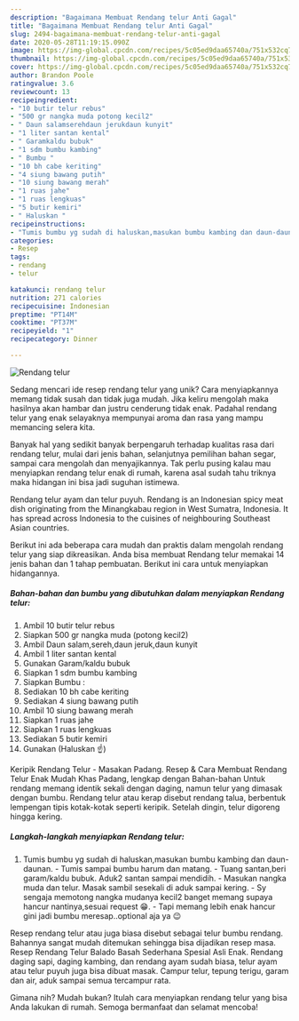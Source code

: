 ```yaml
---
description: "Bagaimana Membuat Rendang telur Anti Gagal"
title: "Bagaimana Membuat Rendang telur Anti Gagal"
slug: 2494-bagaimana-membuat-rendang-telur-anti-gagal
date: 2020-05-28T11:19:15.090Z
image: https://img-global.cpcdn.com/recipes/5c05ed9daa65740a/751x532cq70/rendang-telur-foto-resep-utama.jpg
thumbnail: https://img-global.cpcdn.com/recipes/5c05ed9daa65740a/751x532cq70/rendang-telur-foto-resep-utama.jpg
cover: https://img-global.cpcdn.com/recipes/5c05ed9daa65740a/751x532cq70/rendang-telur-foto-resep-utama.jpg
author: Brandon Poole
ratingvalue: 3.6
reviewcount: 13
recipeingredient:
- "10 butir telur rebus"
- "500 gr nangka muda potong kecil2"
- " Daun salamserehdaun jerukdaun kunyit"
- "1 liter santan kental"
- " Garamkaldu bubuk"
- "1 sdm bumbu kambing"
- " Bumbu "
- "10 bh cabe keriting"
- "4 siung bawang putih"
- "10 siung bawang merah"
- "1 ruas jahe"
- "1 ruas lengkuas"
- "5 butir kemiri"
- " Haluskan "
recipeinstructions:
- "Tumis bumbu yg sudah di haluskan,masukan bumbu kambing dan daun-daunan. Tumis sampai bumbu harum dan matang. Tuang santan,beri garam/kaldu bubuk. Aduk2 santan sampai mendidih. Masukan nangka muda dan telur. Masak sambil sesekali di aduk sampai kering. Sy sengaja memotong nangka mudanya kecil2 banget memang supaya hancur nantinya,sesuai request 😁. Tapi memang lebih enak hancur gini jadi bumbu meresap..optional aja ya 😉"
categories:
- Resep
tags:
- rendang
- telur

katakunci: rendang telur 
nutrition: 271 calories
recipecuisine: Indonesian
preptime: "PT14M"
cooktime: "PT37M"
recipeyield: "1"
recipecategory: Dinner

---
```



![Rendang telur](https://img-global.cpcdn.com/recipes/5c05ed9daa65740a/751x532cq70/rendang-telur-foto-resep-utama.jpg)

Sedang mencari ide resep rendang telur yang unik? Cara menyiapkannya memang tidak susah dan tidak juga mudah. Jika keliru mengolah maka hasilnya akan hambar dan justru cenderung tidak enak. Padahal rendang telur yang enak selayaknya mempunyai aroma dan rasa yang mampu memancing selera kita.

Banyak hal yang sedikit banyak berpengaruh terhadap kualitas rasa dari rendang telur, mulai dari jenis bahan, selanjutnya pemilihan bahan segar, sampai cara mengolah dan menyajikannya. Tak perlu pusing kalau mau menyiapkan rendang telur enak di rumah, karena asal sudah tahu triknya maka hidangan ini bisa jadi suguhan istimewa.

Rendang telur ayam dan telur puyuh. Rendang is an Indonesian spicy meat dish originating from the Minangkabau region in West Sumatra, Indonesia. It has spread across Indonesia to the cuisines of neighbouring Southeast Asian countries.


Berikut ini ada beberapa cara mudah dan praktis dalam mengolah rendang telur yang siap dikreasikan. Anda bisa membuat Rendang telur memakai 14 jenis bahan dan 1 tahap pembuatan. Berikut ini cara untuk menyiapkan hidangannya.

<!--inarticleads1-->

##### Bahan-bahan dan bumbu yang dibutuhkan dalam menyiapkan Rendang telur:

1. Ambil 10 butir telur rebus
1. Siapkan 500 gr nangka muda (potong kecil2)
1. Ambil  Daun salam,sereh,daun jeruk,daun kunyit
1. Ambil 1 liter santan kental
1. Gunakan  Garam/kaldu bubuk
1. Siapkan 1 sdm bumbu kambing
1. Siapkan  Bumbu :
1. Sediakan 10 bh cabe keriting
1. Sediakan 4 siung bawang putih
1. Ambil 10 siung bawang merah
1. Siapkan 1 ruas jahe
1. Siapkan 1 ruas lengkuas
1. Sediakan 5 butir kemiri
1. Gunakan  (Haluskan ☝)


Keripik Rendang Telur - Masakan Padang. Resep &amp; Cara Membuat Rendang Telur Enak Mudah Khas Padang, lengkap dengan Bahan-bahan Untuk rendang memang identik sekali dengan daging, namun telur yang dimasak dengan bumbu. Rendang telur atau kerap disebut rendang talua, berbentuk lempengan tipis kotak-kotak seperti keripik. Setelah dingin, telur digoreng hingga kering. 

<!--inarticleads2-->

##### Langkah-langkah menyiapkan Rendang telur:

1. Tumis bumbu yg sudah di haluskan,masukan bumbu kambing dan daun-daunan. - Tumis sampai bumbu harum dan matang. - Tuang santan,beri garam/kaldu bubuk. Aduk2 santan sampai mendidih. - Masukan nangka muda dan telur. Masak sambil sesekali di aduk sampai kering. - Sy sengaja memotong nangka mudanya kecil2 banget memang supaya hancur nantinya,sesuai request 😁. - Tapi memang lebih enak hancur gini jadi bumbu meresap..optional aja ya 😉


Resep rendang telur atau juga biasa disebut sebagai telur bumbu rendang. Bahannya sangat mudah ditemukan sehingga bisa dijadikan resep masa. Resep Rendang Telur Balado Basah Sederhana Spesial Asli Enak. Rendang daging sapi, daging kambing, dan rendang ayam sudah biasa, telur ayam atau telur puyuh juga bisa dibuat masak. Campur telur, tepung terigu, garam dan air, aduk sampai semua tercampur rata. 

Gimana nih? Mudah bukan? Itulah cara menyiapkan rendang telur yang bisa Anda lakukan di rumah. Semoga bermanfaat dan selamat mencoba!

